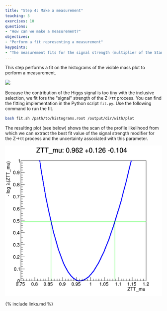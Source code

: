 ```yaml
---
title: "Step 4: Make a measurement"
teaching: 5
exercises: 10
questions:
- "How can we make a measurement?"
objectives:
- "Perform a fit representing a measurement"
keypoints:
- "The measurement fits for the signal strength (multiplier of the Standard Model expectation) of the Z to two tau lepton process."
---
```


This step performs a fit on the histograms of the visible mass plot to perform a measurement.

![](https://raw.githubusercontent.com/cms-opendata-analyses/HiggsTauTauNanoAODOutreachAnalysis/2012/plots/m_vis.png)

Because the contribution of the Higgs signal is too tiny with the inclusive selection, we fit fors the "signal" strength of the Z→ττ process. You can find the fitting implementation in the Python script `fit.py`. Use the following command to run the fit.

```bash
bash fit.sh /path/to/histograms.root /output/dir/with/plot
```

The resulting plot (see below) shows the scan of the profile likelihood from which we can extract the best fit value of the signal strength modifier for the Z→ττ process and the uncertainty associated with this parameter.

![](../fig/fit.png)

{% include links.md %}

